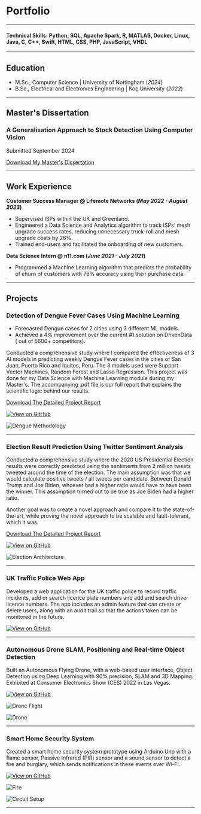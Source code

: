# Portfolio
---
#### Technical Skills: Python, SQL, Apache Spark, R, MATLAB, Docker, Linux, Java, C, C++, Swift, HTML, CSS, PHP, JavaScript, VHDL
---
## Education					       		
- M.Sc., Computer Science	| University of Nottingham (_2024_)	 			        		
- B.Sc., Electrical and Electronics Engineering | Koç University (_2022_)

---
## Master's Dissertation
### A Generalisation Approach to Stock Detection Using Computer Vision
Submitted September 2024

[Download My Master's Dissertation](assets/documents/final_dissertation_Deniz_Sagmanli.pdf)

---
## Work Experience
**Customer Success Manager @ Lifemote Networks (_May 2022 - August 2023_)**
- Supervised ISPs within the UK and Greenland.
- Engineered a Data Science and Analytics algorithm to track ISPs’ mesh upgrade success rates, reducing unnecessary truck-roll and mesh upgrade costs by 26%.
- Trained end-users and facilitated the onboarding of new customers.

**Data Science Intern @ n11.com (_June 2021 - July 2021_)**
- Programmed a Machine Learning algorithm that predicts the probability of churn of customers with 76% accuracy using their purchase data.

---
## Projects
### Detection of Dengue Fever Cases Using Machine Learning
- Forecasted Dengue cases for 2 cities using 3 different ML models.
- Achieved a 4% improvement over the current #1 solution on DrivenData ( out of 5600+ competitors).

Conducted a comprehensive study where I compared the effectiveness of 3 AI models in predicting weekly Dengue Fever cases in the cities of San Juan, Puerto Rico and Iquitos, Peru. The 3 models used were Support Vector Machines, Random Forest and Lasso Regression. This project was done for my Data Science with Machine Learning module during my Master's. The accompanying .pdf file is our full report that explains the scientific logic behind our results.

[Download The Detailed Project Report](assets/documents/dengue_report.pdf)

[![View on GitHub](https://img.shields.io/badge/GitHub-View_on_GitHub-blue?logo=GitHub)](https://github.com/dsagmanli/Dengue-Fever-Case-Prediction)


![Dengue Methodology](/assets/img/dengue1.png)

---
### Election Result Prediction Using Twitter Sentiment Analysis

Conducted a comprehensive study where the 2020 US Presidential Election results were correctly predicted using the sentiments from 2 million tweets tweeted around the time of the election. The main assumption was that we would calculate positive tweets / all tweets per candidate. Between Donald Trump and Joe Biden, whoever had a higher ratio would have to have been the winner. This assumption turned out to be true as Joe Biden had a higher ratio.

Another goal was to create a novel approach and compare it to the state-of-the-art, while proving the novel approach to be scalable and fault-tolerant, which it was.

[Download The Detailed Project Report](assets/documents/election_report.pdf)

[![View on GitHub](https://img.shields.io/badge/GitHub-View_on_GitHub-blue?logo=GitHub)](https://github.com/dsagmanli/Election-Result-Prediction-Using-Twitter-Sentiments)


![Election Architecture](/assets/img/election1.png)

---
### UK Traffic Police Web App

Developed a web application for the UK traffic police to record traffic incidents, add or search licence plate numbers and add and search driver licence numbers. The app includes an admin feature that can create or delete users, along with an audit trail so that the actions taken can be monitored in the future.

[![View on GitHub](https://img.shields.io/badge/GitHub-View_on_GitHub-blue?logo=GitHub)](https://github.com/dsagmanli/UK-Traffic-Police-Web-App)

---
### Autonomous Drone SLAM, Positioning and Real-time Object Detection

Built an Autonomous Flying Drone, with a web-based user interface, Object Detection using Deep Learning with 90% precision, SLAM and 3D Mapping. Exhibited at Consumer Electronics Show (CES) 2022 in Las Vegas.

[![View on GitHub](https://img.shields.io/badge/GitHub-View_on_GitHub-blue?logo=GitHub)](https://github.com/dsagmanli/Autonomous-Drone-SLAM-Positioning-and-Real-time-Object-Detection)


![Drone Flight](/assets/img/drone1.gif)

![Drone](/assets/img/drone2.JPG)

---
### Smart Home Security System

Created a smart home security system prototype using Arduino Uno with a flame sensor, Passive Infrared (PIR) sensor and a sound sensor to detect a fire and burglary, which sends notifications in these events over Wi-Fi.

[![View on GitHub](https://img.shields.io/badge/GitHub-View_on_GitHub-blue?logo=GitHub)](https://github.com/dsagmanli/Smart-Home-Security-System)


![Fire](/assets/img/security1.gif)

![Circuit Setup](/assets/img/security2.JPG)

---
